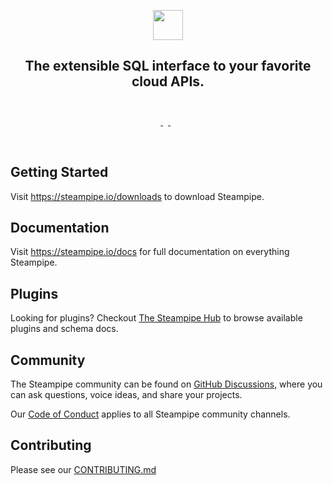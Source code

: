 <p align="center">
  <a href="https://steampipe.io">
    <img src="https://steampipe.io/images/steampipe_logo_wordmark_color.svg" height="48">
  </a>
  <h2 align="center">
    The extensible SQL interface to your favorite cloud APIs.<br />&nbsp;
  </h2>
</p>

<p align="center">
  <a aria-label="Steampipe version" href="https://steampipe.io/download">
    <img alt="" src="https://img.shields.io/static/v1?label=cli&message=v0.2.3&style=for-the-badge&labelColor=777777&color=F3F1F0">
  </a>
  &nbsp;
  <a aria-label="License" href="LICENSE">
    <img alt="" src="https://img.shields.io/static/v1?label=license&message=MPL-2.0&style=for-the-badge&labelColor=777777&color=F3F1F0">
  </a>
  &nbsp;
  <a aria-label="Join the community on GitHub" href="https://github.com/turbot/steampipe/discussions">
    <img alt="" src="https://img.shields.io/badge/Join%20the%20community-F3F1F0.svg?style=for-the-badge&logo=GitHub&labelColor=777777&logoWidth=20">
  </a>
</p>
<p align="center">&nbsp;</p>

## Getting Started

Visit https://steampipe.io/downloads to download Steampipe.

## Documentation

Visit https://steampipe.io/docs for full documentation on everything Steampipe.

## Plugins

Looking for plugins? Checkout [The Steampipe Hub](https://hub.steampipe.io/) to browse available plugins and schema docs.

## Community

The Steampipe community can be found on [GitHub Discussions](https://github.com/turbot/steampipe/discussions), where you can ask questions, voice ideas, and share your projects.

Our [Code of Conduct](/CODE_OF_CONDUCT.md) applies to all Steampipe community channels.

## Contributing

Please see our [CONTRIBUTING.md](/CONTRIBUTING.md)
